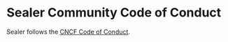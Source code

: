 # Sealer Community Code of Conduct

Sealer follows the [CNCF Code of Conduct](https://github.com/cncf/foundation/blob/master/code-of-conduct.md).
